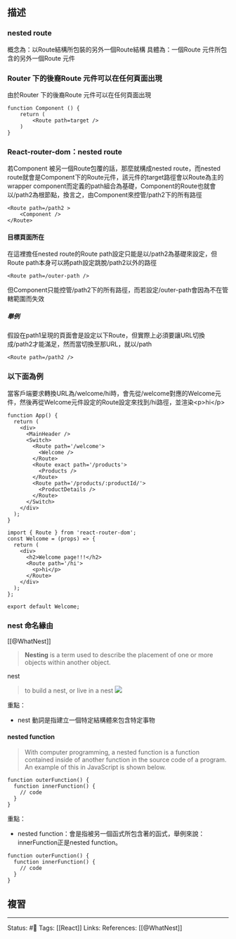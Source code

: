 ## 描述


### nested route 
概念為：以Route結構所包裝的另外一個Route結構
具體為：一個Route 元件所包含的另外一個Route 元件

### Router 下的後裔Route 元件可以在任何頁面出現

由於Router 下的後裔Route 元件可以在任何頁面出現

```
function Component () {
	return (
		<Route path=target />
	)
}
```

### React-router-dom：nested route

若Component 被另一個Route包覆的話，那麼就構成nested route，而nested route就會是Component下的Route元件，該元件的target路徑會以Route為主的wrapper component而定義的path組合為基礎，Component的Route也就會以\/path2為根節點，換言之，由Component來控管\/path2下的所有路徑

```
<Route path=/path2 >
	<Component />
</Route>
```

#### 目標頁面所在

在這裡擔任nested route的Route path設定只能是以\/path2為基礎來設定，但Route path本身可以將path設定跳脫\/path2以外的路徑
```
<Route path=/outer-path />
```

但Component只能控管\/path2下的所有路徑，而若設定\/outer\-path會因為不在管轄範圍而失效


##### 舉例

假設在path1呈現的頁面會是設定以下Route，但實際上必須要讓URL切換成/path2才能滿足，然而當切換至那URL，就以/path
```
<Route path=/path2 />
```

### 以下面為例

當客戶端要求轉換URL為/welcome/hi時，會先從\/welcome對應的Welcome元件，然後再從Welcome元件設定的Route設定來找到\/hi路徑，並渲染\<p\>hi\<\/p\>

```
function App() {
  return (
    <div>
      <MainHeader />
      <Switch>
        <Route path='/welcome'>
          <Welcome />
        </Route>
        <Route exact path='/products'>
          <Products />
        </Route>
        <Route path='/products/:productId/'>
          <ProductDetails />
        </Route>
      </Switch>
    </div>
  );
}
```


```
import { Route } from 'react-router-dom';
const Welcome = (props) => {
  return (
    <div>
      <h2>Welcome page!!!</h2>
      <Route path='/hi'>
        <p>hi</p>
      </Route>
    </div>
  );
};

export default Welcome;
```


### nest 命名緣由

[[@WhatNest]]
> **Nesting** is a term used to describe the placement of one or more objects within another object.

nest
> to build a nest, or live in a nest
![](https://www.computerhope.com/jargon/n/nest.jpg)

重點：
- nest 動詞是指建立一個特定結構體來包含特定事物

#### nested function

> With computer programming, a nested function is a function contained inside of another function in the source code of a program. An example of this in JavaScript is shown below.


```
function outerFunction() {  
  function innerFunction() {  
    // code  
  }  
}
```

重點：
- nested function：會是指被另一個函式所包含著的函式，舉例來說：innerFunction正是nested function。
```
function outerFunction() {  
  function innerFunction() {  
    // code  
  }  
}
```

## 複習


---
Status: #🌱 
Tags:
[[React]]
Links:
References:
[[@WhatNest]]